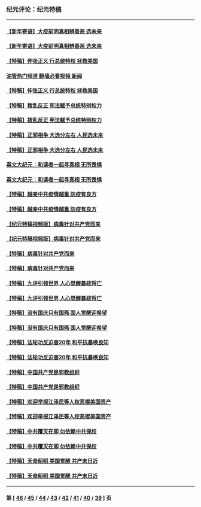 ### 纪元评论：纪元特稿
---
#### [【新年寄语】大疫前明真相辨善恶 选未来](../../pages/nsc424/n12660855.md?06020330) 
#### [【新年寄语】大疫前明真相辨善恶 选未来](../../pages/nsc424/n12660855.md?06020330) 
#### [【特稿】伸张正义 行总统特权 拯救美国](../../pages/nsc424/n12616806.md?06020330) 
#### [油管热门频道 翻墙必看视频 新闻](ok?06020330)
#### [【特稿】伸张正义 行总统特权 拯救美国](../../pages/nsc424/n12616806.md?06020330) 
#### [【特稿】拨乱反正 宪法赋予总统特别权力](../../pages/nsc424/n12598306.md?06020330) 
#### [【特稿】拨乱反正 宪法赋予总统特别权力](../../pages/nsc424/n12598306.md?06020330) 
#### [【特稿】正邪相争 大选分左右 人民选未来](../../pages/nsc424/n12545208.md?06020330) 
#### [【特稿】正邪相争 大选分左右 人民选未来](../../pages/nsc424/n12545208.md?06020330) 
#### [英文大纪元：和读者一起寻真相 无所畏惧](../../pages/nsc424/n12542027.md?06020330) 
#### [英文大纪元：和读者一起寻真相 无所畏惧](../../pages/nsc424/n12542027.md?06020330) 
#### [【特稿】越亲中共疫情越重 防疫有良方](../../pages/nsc424/n12042989.md?06020330) 
#### [【特稿】越亲中共疫情越重 防疫有良方](../../pages/nsc424/n12042989.md?06020330) 
#### [【纪元特稿视频版】病毒针对共产党而来](../../pages/nsc424/n11977328.md?06020330) 
#### [【纪元特稿视频版】病毒针对共产党而来](../../pages/nsc424/n11977328.md?06020330) 
#### [【特稿】病毒针对共产党而来](../../pages/nsc424/n11928818.md?06020330) 
#### [【特稿】病毒针对共产党而来](../../pages/nsc424/n11928818.md?06020330) 
#### [【特稿】九评引领世界 人心觉醒暴政将亡](../../pages/nsc424/n11660496.md?06020330) 
#### [【特稿】九评引领世界 人心觉醒暴政将亡](../../pages/nsc424/n11660496.md?06020330) 
#### [【特稿】没有国庆只有国殇 国人觉醒迎希望](../../pages/nsc424/n11549354.md?06020330) 
#### [【特稿】没有国庆只有国殇 国人觉醒迎希望](../../pages/nsc424/n11549354.md?06020330) 
#### [【特稿】法轮功反迫害20年 和平抗暴唤良知](../../pages/nsc424/n11389135.md?06020330) 
#### [【特稿】法轮功反迫害20年 和平抗暴唤良知](../../pages/nsc424/n11389135.md?06020330) 
#### [【特稿】中国共产党是邪教组织](../../pages/nsc424/n11355551.md?06020330) 
#### [【特稿】中国共产党是邪教组织](../../pages/nsc424/n11355551.md?06020330) 
#### [【特稿】欢迎举报江泽民等人权恶棍美国资产](../../pages/nsc424/n11303040.md?06020330) 
#### [【特稿】欢迎举报江泽民等人权恶棍美国资产](../../pages/nsc424/n11303040.md?06020330) 
#### [【特稿】中共覆灭在即 勿依赖中共保权](../../pages/nsc424/n11278510.md?06020330) 
#### [【特稿】中共覆灭在即 勿依赖中共保权](../../pages/nsc424/n11278510.md?06020330) 
#### [【特稿】天命昭昭 美国觉醒 共产末日近](../../pages/nsc424/n11150259.md?06020330) 
#### [【特稿】天命昭昭 美国觉醒 共产末日近](../../pages/nsc424/n11150259.md?06020330) 

---
#### 第 [ [46](./46.md?06020330) / [45](./45.md?06020330) / [44](./44.md?06020330) / [43](./43.md?06020330) / [42](./42.md?06020330) / [41](./41.md?06020330) / [40](./40.md?06020330) / [39](./39.md?06020330) ] 页
